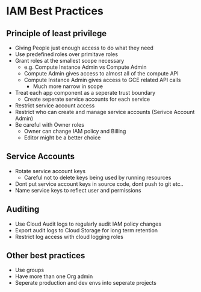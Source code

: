# IAM Best Practices

## Principle of least privilege

- Giving People just enough access to do what they need
- Use predefined roles over primitave roles
- Grant roles at the smallest scope necessary
    - e.g. Compute Instance Admin vs Compute Admin
    - Compute Admin gives access to almost all of the compute API
    - Compute Instance Admin gives access to GCE related API calls
        - Much more narrow in scope
- Treat each app component as a seperate trust boundary
    - Create seperate service accounts for each service
- Restrict service account access
- Restrict who can create and manage service accounts (Serivce Account Admin)
- Be careful with Owner roles
    - Owner can change IAM policy and Billing
    - Editor might be a better choice

## Service Accounts

- Rotate service account keys
    - Careful not to delete keys being used by running resources
- Dont put service account keys in source code, dont push to git etc..
- Name service keys to reflect user and permissions

## Auditing

- Use Cloud Audit logs to regularly audit IAM policy changes
- Export audit logs to Cloud Storage for long term retention
- Restrict log access with cloud logging roles

## Other best practices

- Use groups
- Have more than one Org admin
- Seperate production and dev envs into seperate projects
